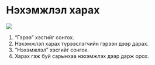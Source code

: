 # Нэхэмжлэл харах

![](<../../.gitbook/assets/Нэхэмжлэх харах.gif>)

1. “Гэрээ” хэсгийг сонгох.
2. Нэхэмжлэл харах түрээслэгчийн гэрээн дээр дарах.
3. “Нэхэмжлэл” хэсгийг сонгох.
4. Харах гэж буй сарынхаа нэхэмжлэх дээр дарж орох.
